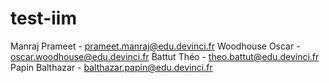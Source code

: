 # test-iim
Manraj Prameet - prameet.manraj@edu.devinci.fr
Woodhouse Oscar - oscar.woodhouse@edu.devinci.fr
Battut Théo - theo.battut@edu.devinci.fr
Papin Balthazar - balthazar.papin@edu.devinci.fr